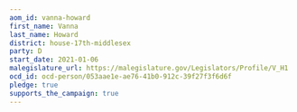 ```yaml
---
aom_id: vanna-howard
first_name: Vanna
last_name: Howard
district: house-17th-middlesex
party: D
start_date: 2021-01-06
malegislature_url: https://malegislature.gov/Legislators/Profile/V_H1
ocd_id: ocd-person/053aae1e-ae76-41b0-912c-39f27f3f6d6f
pledge: true
supports_the_campaign: true
---
```

